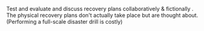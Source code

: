 Test and evaluate and discuss recovery plans collaboratively & fictionally . 
The physical recovery plans don't actually take place but are thought about.
(Performing a full-scale disaster drill is costly)